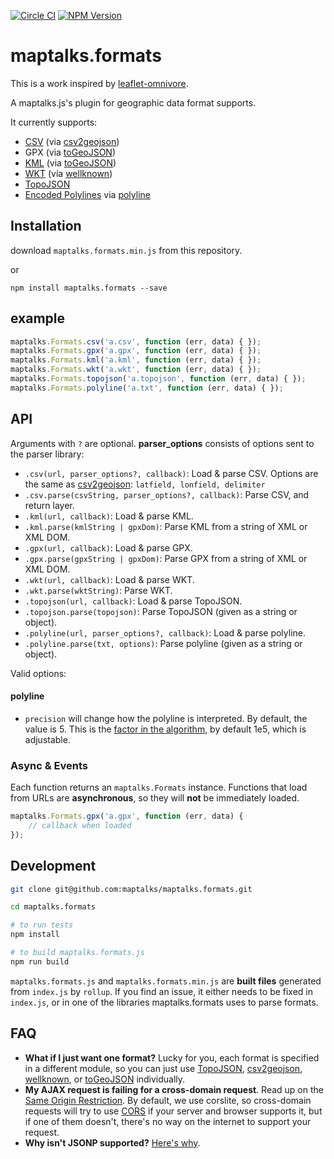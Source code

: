 [![Circle CI](https://circleci.com/gh/maptalks/maptalks.formats.svg?style=shield)](https://circleci.com/gh/maptalks/maptalks.formats)
[![NPM Version](https://img.shields.io/npm/v/maptalks.formats.svg)](https://github.com/maptalks/maptalks.formats)

# maptalks.formats

This is a work inspired by [leaflet-omnivore](https://github.com/mapbox/leaflet-omnivore). 

A maptalks.js's plugin for geographic data format supports.

It currently supports:

* [CSV](http://en.wikipedia.org/wiki/Comma-separated_values) (via [csv2geojson](https://github.com/mapbox/csv2geojson))
* GPX (via [toGeoJSON](https://github.com/mapbox/togeojson))
* [KML](http://developers.google.com/kml/documentation/) (via [toGeoJSON](https://github.com/mapbox/togeojson))
* [WKT](http://en.wikipedia.org/wiki/Well-known_text) (via [wellknown](https://github.com/mapbox/wellknown))
* [TopoJSON](https://github.com/mbostock/topojson)
* [Encoded Polylines](https://developers.google.com/maps/documentation/utilities/polylinealgorithm) via [polyline](https://github.com/mapbox/polyline)


## Installation

download `maptalks.formats.min.js` from this repository.

or

```
npm install maptalks.formats --save
```

## example

```js
maptalks.Formats.csv('a.csv', function (err, data) { });
maptalks.Formats.gpx('a.gpx', function (err, data) { });
maptalks.Formats.kml('a.kml', function (err, data) { });
maptalks.Formats.wkt('a.wkt', function (err, data) { });
maptalks.Formats.topojson('a.topojson', function (err, data) { });
maptalks.Formats.polyline('a.txt', function (err, data) { });
```

## API

Arguments with `?` are optional. **parser_options** consists of options
sent to the parser library:


* `.csv(url, parser_options?, callback)`: Load & parse CSV. Options are the same as [csv2geojson](https://github.com/mapbox/csv2geojson#api): `latfield, lonfield, delimiter`
* `.csv.parse(csvString, parser_options?, callback)`: Parse CSV, and return layer.
* `.kml(url, callback)`: Load & parse KML.
* `.kml.parse(kmlString | gpxDom)`: Parse KML from a string of XML or XML DOM.
* `.gpx(url, callback)`: Load & parse GPX.
* `.gpx.parse(gpxString | gpxDom)`: Parse GPX from a string of XML or XML DOM.
* `.wkt(url, callback)`: Load & parse WKT.
* `.wkt.parse(wktString)`: Parse WKT.
* `.topojson(url, callback)`: Load & parse TopoJSON.
* `.topojson.parse(topojson)`: Parse TopoJSON (given as a string or object).
* `.polyline(url, parser_options?, callback)`: Load & parse polyline.
* `.polyline.parse(txt, options)`: Parse polyline (given as a string or object).

Valid options:

#### polyline

* `precision` will change how the polyline is interpreted. By default, the value
  is 5. This is the [factor in the algorithm](https://developers.google.com/maps/documentation/utilities/polylinealgorithm),
  by default 1e5, which is adjustable.


### Async & Events

Each function returns an `maptalks.Formats` instance. Functions that load from URLs
are **asynchronous**, so they will **not** be immediately loaded.

```js
maptalks.Formats.gpx('a.gpx', function (err, data) {
    // callback when loaded    
});
```


## Development

```sh
git clone git@github.com:maptalks/maptalks.formats.git

cd maptalks.formats

# to run tests
npm install

# to build maptalks.formats.js
npm run build
```

`maptalks.formats.js` and `maptalks.formats.min.js` are **built files** generated
from `index.js` by `rollup`. If you find an issue, it either needs to be
fixed in `index.js`, or in one of the libraries maptalks.formats uses
to parse formats.

## FAQ

* **What if I just want one format?** Lucky for you, each format is specified
  in a different module, so you can just use [TopoJSON](https://github.com/mbostock/topojson),
  [csv2geojson](https://github.com/mapbox/csv2geojson), [wellknown](https://github.com/mapbox/wellknown), or
  [toGeoJSON](https://github.com/mapbox/togeojson)
  individually.
* **My AJAX request is failing for a cross-domain request**. Read up on the [Same Origin Restriction](http://en.wikipedia.org/wiki/Same-origin_policy).
  By default, we use corslite, so cross-domain requests will try to use [CORS](http://en.wikipedia.org/wiki/Cross-origin_resource_sharing)
  if your server and browser supports it, but if one of them doesn't, there's no
  way on the internet to support your request.
* **Why isn't JSONP supported?** [Here's why](https://gist.github.com/tmcw/6244497).
